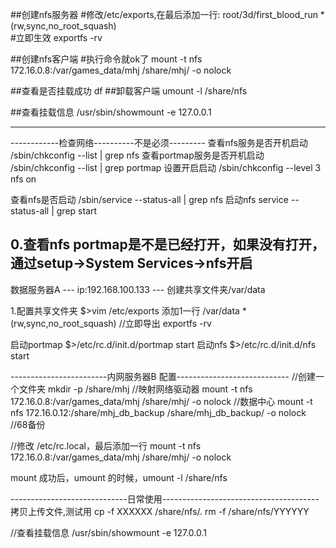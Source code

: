 
##创建nfs服务器
	#修改/etc/exports,在最后添加一行:
	root/3d/first_blood_run  *(rw,sync,no_root_squash)  
	#立即生效
	exportfs -rv

	
##创建nfs客户端
	#执行命令就ok了
	mount -t nfs 172.16.0.8:/var/games_data/mhj /share/mhj/ -o nolock	

##查看是否挂载成功
	df
##卸载客户端
	umount -l /share/nfs

##查看挂载信息
	/usr/sbin/showmount -e 127.0.0.1








-----------------------------------------------------------------------

------------检查网络----------不是必须---------
查看nfs服务是否开机启动
/sbin/chkconfig --list | grep nfs
查看portmap服务是否开机启动
/sbin/chkconfig --list | grep portmap
设置开启启动
/sbin/chkconfig --level 3 nfs on

查看nfs是否启动
/sbin/service --status-all | grep nfs
启动nfs
service --status-all | grep start

0.查看nfs portmap是不是已经打开，如果没有打开，通过setup->System Services->nfs开启
-----------------------------------------------
数据服务器A --- ip:192.168.100.133 --- 创建共享文件夹/var/data

1.配置共享文件夹 
$>vim /etc/exports
添加1一行
	/var/data *(rw,sync,no_root_squash)
//立即导出
exportfs -rv

启动portmap
$>/etc/rc.d/init.d/portmap start
启动nfs
$>/etc/rc.d/init.d/nfs start


------------------------内网服务器B 配置----------------------------
//创建一个文件夹
mkdir -p /share/mhj
//映射网络驱动器 
mount -t nfs 172.16.0.8:/var/games_data/mhj /share/mhj/ -o nolock						//数据中心
mount -t nfs 172.16.0.12:/share/mhj_db_backup /share/mhj_db_backup/ -o nolock			//68备份

//修改 /etc/rc.local，最后添加一行
mount -t nfs 172.16.0.8:/var/games_data/mhj /share/mhj/ -o nolock


mount 成功后，umount 的时候，umount -l /share/nfs


-----------------------------日常使用---------------------------------------
拷贝上传文件,测试用
cp -f XXXXXX /share/nfs/.
rm -f /share/nfs/YYYYYY



//查看挂载信息
/usr/sbin/showmount -e 127.0.0.1











